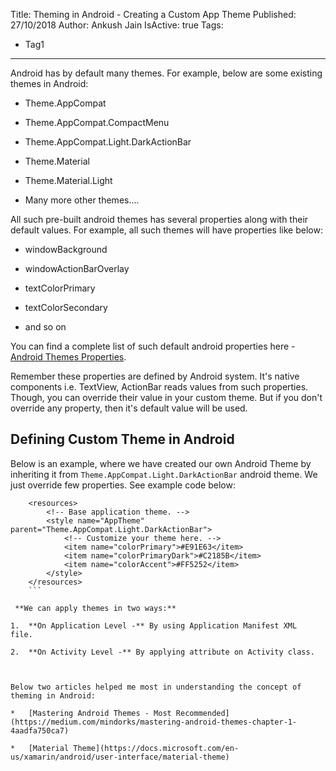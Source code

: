 Title: Theming in Android - Creating a Custom App Theme
Published: 27/10/2018
Author: Ankush Jain
IsActive: true
Tags:
  - Tag1
---
Android has by default many themes. For example, below are some existing themes in Android:

*   Theme.AppCompat

*   Theme.AppCompat.CompactMenu

*   Theme.AppCompat.Light.DarkActionBar

*   Theme.Material

*   Theme.Material.Light

*   Many more other themes....



All such pre-built android themes has several properties along with their default values. For example, all such themes will have properties like below:

*   windowBackground

*   windowActionBarOverlay

*   textColorPrimary

*   textColorSecondary

*   and so on



You can find a complete list of such default android properties here - [Android Themes Properties](https://chromium.googlesource.com/android_tools/+/25d57ead05d3dfef26e9c19b13ed10b0a69829cf/sdk/platforms/android-23/data/res/values/themes.xml).

Remember these properties are defined by Android system. It's native components i.e. TextView, ActionBar reads values from such properties. Though, you can override their value in your custom theme. But if you don't override any property, then it's default value will be used.

## Defining Custom Theme in Android

Below is an example, where we have created our own Android Theme by inheriting it from `Theme.AppCompat.Light.DarkActionBar` android theme. We just override few properties. See example code below:

```
    <resources>
        <!-- Base application theme. -->
        <style name="AppTheme" parent="Theme.AppCompat.Light.DarkActionBar">
            <!-- Customize your theme here. -->
            <item name="colorPrimary">#E91E63</item>
            <item name="colorPrimaryDark">#C2185B</item>
            <item name="colorAccent">#FF5252</item>
        </style>
    </resources>
    ```

 **We can apply themes in two ways:**

1.  **On Application Level -** By using Application Manifest XML
file.

2.  **On Activity Level -** By applying attribute on Activity class.



Below two articles helped me most in understanding the concept of theming in Android:

*   [Mastering Android Themes - Most Recommended](https://medium.com/mindorks/mastering-android-themes-chapter-1-4aadfa750ca7)

*   [Material Theme](https://docs.microsoft.com/en-us/xamarin/android/user-interface/material-theme)


                